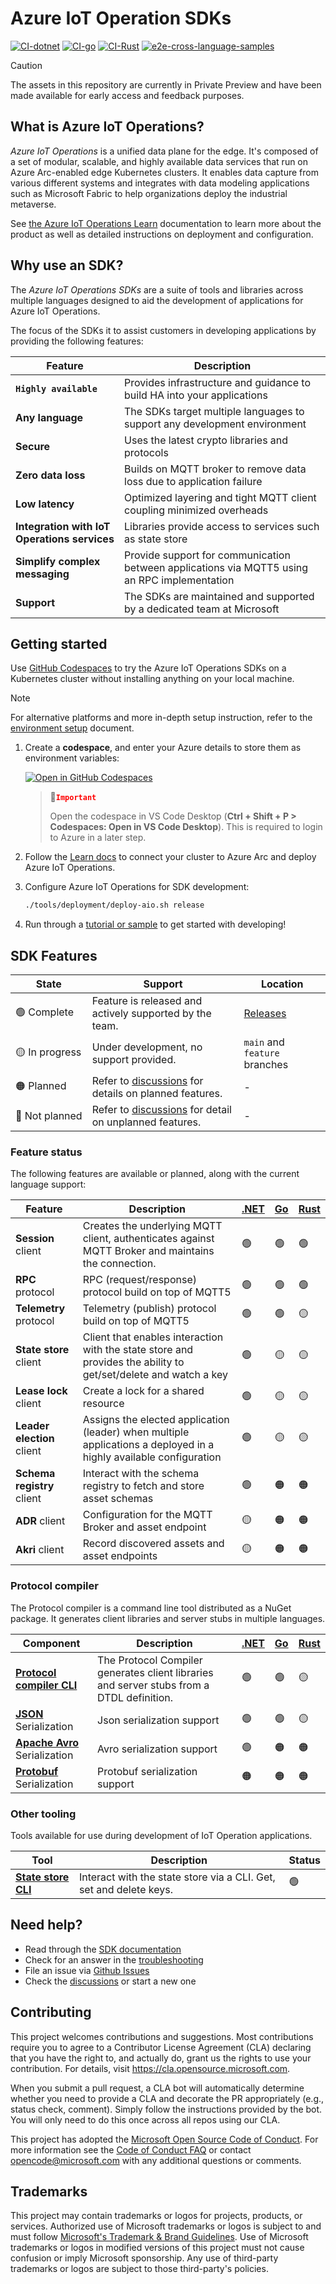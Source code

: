 # Azure IoT Operation SDKs

[![CI-dotnet](https://github.com/Azure/iot-operations-sdks/actions/workflows/ci-dotnet.yml/badge.svg)](https://github.com/Azure/iot-operations-sdks/actions/workflows/ci-dotnet.yml)
[![CI-go](https://github.com/Azure/iot-operations-sdks/actions/workflows/ci-go.yml/badge.svg)](https://github.com/Azure/iot-operations-sdks/actions/workflows/ci-go.yml)
[![CI-Rust](https://github.com/Azure/iot-operations-sdks/actions/workflows/ci-rust.yml/badge.svg)](https://github.com/Azure/iot-operations-sdks/actions/workflows/ci-rust.yml)
[![e2e-cross-language-samples](https://github.com/Azure/iot-operations-sdks/actions/workflows/e2e-cross-language-samples.yml/badge.svg)](https://github.com/Azure/iot-operations-sdks/actions/workflows/e2e-cross-language-samples.yml)

> [!CAUTION]
> The assets in this repository are currently in Private Preview and have been made available for early access and feedback purposes.

## What is Azure IoT Operations?

*Azure IoT Operations* is a unified data plane for the edge. It's composed of a set of modular, scalable, and highly available data services that run on Azure Arc-enabled edge Kubernetes clusters. It enables data capture from various different systems and integrates with data modeling applications such as Microsoft Fabric to help organizations deploy the industrial metaverse.

See [the Azure IoT Operations Learn](https://learn.microsoft.com/azure/iot-operations/) documentation to learn more about the product as well as detailed instructions on deployment and configuration.

## Why use an SDK?

The *Azure IoT Operations SDKs* are a suite of tools and libraries across multiple languages designed to aid the development of applications for Azure IoT Operations.

The focus of the SDKs it to assist customers in developing applications by providing the following features:

| Feature | Description |
|-|-|
| <code>**Highly available** | Provides infrastructure and guidance to build HA into your applications |
| **Any language** | The SDKs target multiple languages to support any development environment |
| **Secure** | Uses the latest crypto libraries and protocols |
| **Zero data loss** | Builds on MQTT broker to remove data loss due to application failure |
| **Low latency** | Optimized layering and tight MQTT client coupling minimized overheads |
| **Integration with IoT Operations services** | Libraries provide access to services such as state store |
| **Simplify complex messaging** | Provide support for communication between applications via MQTT5 using an RPC implementation |
| **Support** | The SDKs are maintained and supported by a dedicated team at Microsoft |

## Getting started

Use [GitHub Codespaces](https://github.com/features/codespaces) to try the Azure IoT Operations SDKs on a Kubernetes cluster without installing anything on your local machine.

> [!NOTE] 
> For alternative platforms and more in-depth setup instruction, refer to the [environment setup](/doc/setup-environment.md) document.

1. Create a **codespace**, and enter your Azure details to store them as environment variables:

   [![Open in GitHub Codespaces](https://github.com/codespaces/badge.svg)](https://codespaces.new/Azure/iot-operations-sdks?hide_repo_select=true&editor=vscode)

   > :stop_sign:<code style="color:red">**Important**</code>  
   >  
   > Open the codespace in VS Code Desktop (**Ctrl + Shift + P > Codespaces: Open in VS Code Desktop**).  This is required to login to Azure in a later step.

1. Follow the [Learn docs](https://learn.microsoft.com/azure/iot-operations/get-started-end-to-end-sample/quickstart-deploy?tabs=codespaces) to connect your cluster to Azure Arc and deploy Azure IoT Operations.

1. Configure Azure IoT Operations for SDK development:

   ```bash
   ./tools/deployment/deploy-aio.sh release
   ```

1. Run through a [tutorial or sample](/tutorials) to get started with developing!

## SDK Features

| State | Support | Location |
|-|-|-|
| :green_circle:&nbsp;Complete | Feature is released and actively supported by the team. | [Releases](https://github.com/Azure/iot-operations-sdks/releases) |
| :yellow_circle:&nbsp;In&nbsp;progress | Under development, no support provided. | `main` and `feature` branches |
| :orange_circle:&nbsp;Planned | Refer to [discussions](https://github.com/Azure/iot-operations-sdks/discussions) for details on planned features. | - |
| :red_circle:&nbsp;Not&nbsp;planned | Refer to [discussions](https://github.com/Azure/iot-operations-sdks/discussions) for detail on unplanned features. | - |

### Feature status

The following features are available or planned, along with the current language support:

| Feature | Description | [.NET](./dotnet) | [Go](./go) | [Rust](./rust) |
|-|-|-|-|-|
| **Session** client | Creates the underlying MQTT client, authenticates against MQTT Broker and maintains the connection. | :green_circle: | :green_circle: | :green_circle: |
| **RPC** protocol | RPC (request/response) protocol build on top of MQTT5 | :green_circle: | :green_circle: | :green_circle: |
| **Telemetry** protocol | Telemetry (publish) protocol build on top of MQTT5 | :green_circle: | :green_circle: | :yellow_circle: |
| **State store** client | Client that enables interaction with the state store and provides the ability to get/set/delete and watch a key | :green_circle: | :yellow_circle: | :yellow_circle: |
| **Lease lock** client | Create a lock for a shared resource | :green_circle: | :yellow_circle: | :yellow_circle: |
| **Leader election** client | Assigns the elected application (leader) when multiple applications a deployed in a highly available configuration | :green_circle: | :yellow_circle: | :yellow_circle: |
| **Schema registry** client | Interact with the schema registry to fetch and store asset schemas | :green_circle: | :orange_circle: | :orange_circle: |
| **ADR** client | Configuration for the MQTT Broker and asset endpoint | :yellow_circle: | :orange_circle: | :orange_circle: |
| **Akri** client | Record discovered assets and asset endpoints | :yellow_circle: | :orange_circle: | :orange_circle: |

### Protocol compiler

The Protocol compiler is a command line tool distributed as a NuGet package. It generates client libraries and server stubs in multiple languages.

| Component | Description | [.NET](/dotnet) | [Go](/go) | [Rust](/rust) |
|-|-|-|-|-|
| [**Protocol compiler CLI**](/codegen) | The Protocol Compiler generates client libraries and server stubs from a DTDL definition. | :green_circle: | :green_circle:  | :yellow_circle:  |
| [**JSON**](https://www.json.org/) Serialization | Json serialization support | :green_circle: | :green_circle:  | :yellow_circle:  |
| [**Apache Avro**](https://avro.apache.org/) Serialization | Avro serialization support | :green_circle: | :orange_circle: | :orange_circle: |
| [**Protobuf**](https://protobuf.dev/) Serialization | Protobuf serialization support| :orange_circle: | :orange_circle: | :orange_circle: |

### Other tooling

Tools available for use during development of IoT Operation applications.

| Tool | Description | Status |
|-|-|-|
| [**State store CLI**](/tools/dsscli) | Interact with the state store via a CLI. Get, set and delete keys. | :green_circle: |

## Need help?

* Read through the [SDK documentation](./doc)
* Check for an answer in the [troubleshooting](./doc/troubleshooting.md)
* File an issue via [Github Issues](https://github.com/Azure/iot-operations-sdks/issues/new/choose)
* Check the [discussions](https://github.com/Azure/iot-operations-sdks/discussions) or start a new one

## Contributing

This project welcomes contributions and suggestions. Most contributions require you to agree to a
Contributor License Agreement (CLA) declaring that you have the right to, and actually do, grant us
the rights to use your contribution. For details, visit https://cla.opensource.microsoft.com.

When you submit a pull request, a CLA bot will automatically determine whether you need to provide
a CLA and decorate the PR appropriately (e.g., status check, comment). Simply follow the instructions
provided by the bot. You will only need to do this once across all repos using our CLA.

This project has adopted the [Microsoft Open Source Code of Conduct](https://opensource.microsoft.com/codeofconduct/).
For more information see the [Code of Conduct FAQ](https://opensource.microsoft.com/codeofconduct/faq/) or
contact [opencode@microsoft.com](mailto:opencode@microsoft.com) with any additional questions or comments.

## Trademarks

This project may contain trademarks or logos for projects, products, or services. Authorized use of Microsoft 
trademarks or logos is subject to and must follow 
[Microsoft's Trademark & Brand Guidelines](https://www.microsoft.com/en-us/legal/intellectualproperty/trademarks/usage/general).
Use of Microsoft trademarks or logos in modified versions of this project must not cause confusion or imply Microsoft sponsorship.
Any use of third-party trademarks or logos are subject to those third-party's policies.
